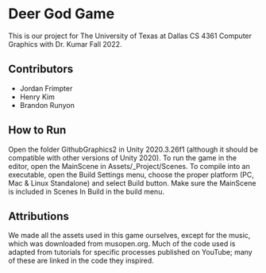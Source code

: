 # Deer God Game
This is our project for The University of Texas at Dallas CS 4361 Computer Graphics with Dr. Kumar Fall 2022.

## Contributors
- Jordan Frimpter
- Henry Kim
- Brandon Runyon

## How to Run
Open the folder GithubGraphics2 in Unity 2020.3.26f1 (although it should be compatible with other versions of Unity 2020). To run the game in the editor, open the MainScene in Assets/_Project/Scenes. To compile into an executable, open the Build Settings menu, choose the proper platform (PC, Mac & Linux Standalone) and select Build button. Make sure the MainScene is included in Scenes In Build in the build menu.

## Attributions
We made all the assets used in this game ourselves, except for the music, which was downloaded from musopen.org. Much of the code used is adapted from tutorials for specific processes published on YouTube; many of these are linked in the code they inspired.
